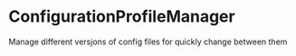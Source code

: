 # ConfigurationProfileManager
Manage different versjons of config files for quickly change between them
